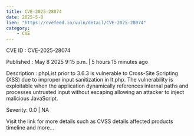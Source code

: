 ```yaml
---
title: CVE-2025-28074
date: 2025-5-8
lien: "https://cvefeed.io/vuln/detail/CVE-2025-28074"
category:
    - CVE
---
```


CVE ID : CVE-2025-28074

Published :  May 8
2025
9:15 p.m. | 5 hours
15 minutes ago

Description : phpList prior to 3.6.3 is vulnerable to Cross-Site Scripting (XSS) due to improper input sanitization in lt.php. The vulnerability is exploitable when the application dynamically references internal paths and processes untrusted input without escaping
allowing an attacker to inject malicious JavaScript.

Severity: 0.0 | NA

Visit the link for more details
such as CVSS details
affected products
timeline
and more...
